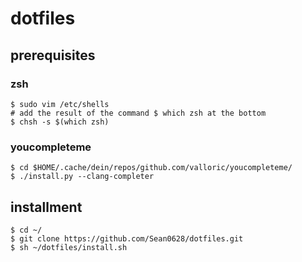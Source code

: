 # dotfiles
## prerequisites

### zsh
```
$ sudo vim /etc/shells
# add the result of the command $ which zsh at the bottom
$ chsh -s $(which zsh)
```

### youcompleteme

```
$ cd $HOME/.cache/dein/repos/github.com/valloric/youcompleteme/
$ ./install.py --clang-completer
```

## installment

```
$ cd ~/
$ git clone https://github.com/Sean0628/dotfiles.git
$ sh ~/dotfiles/install.sh
```
